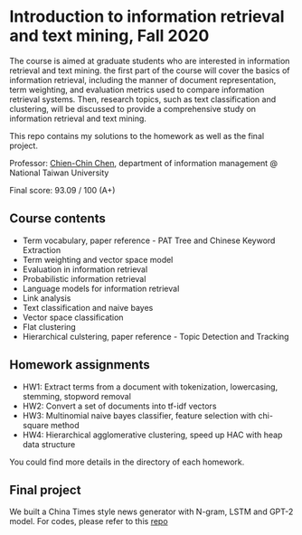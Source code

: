 # Introduction to information retrieval and text mining, Fall 2020

The course is aimed at graduate students who are interested in information retrieval and text mining. the first part of the course will cover the basics of information retrieval, including the manner of document representation, term weighting, and evaluation metrics used to compare information retrieval systems. Then, research topics, such as text classification and clustering, will be discussed to provide a comprehensive study on information retrieval and text mining.

This repo contains my solutions to the homework as well as the final project. 

Professor: [Chien-Chin Chen](https://homepage.ntu.edu.tw/~patonchen/), department of information management @ National Taiwan University 

Final score: 93.09 / 100 (A+)

## Course contents
- Term vocabulary, paper reference - PAT Tree and Chinese Keyword Extraction
- Term weighting and vector space model
- Evaluation in information retrieval
- Probabilistic information retrieval
- Language models for information retrieval
- Link analysis
- Text classification and naive bayes
- Vector space classification
- Flat clustering
- Hierarchical culstering, paper reference - Topic Detection and Tracking

## Homework assignments
- HW1: Extract terms from a document with tokenization, lowercasing, stemming, stopword removal
- HW2: Convert a set of documents into tf-idf vectors
- HW3: Multinomial naive bayes classifier, feature selection with chi-square method
- HW4: Hierarchical agglomerative clustering, speed up HAC with heap data structure

You could find more details in the directory of each homework.

## Final project
We built a China Times style news generator with N-gram, LSTM and GPT-2 model.
For codes, please refer to this [repo](https://github.com/shengyenlin/Introduction-to-information-retrieval-and-text-mining-Final-Fall-2020)